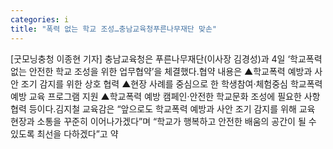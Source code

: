 ```yaml
---
categories: i
title: "폭력 없는 학교 조성…충남교육청푸른나무재단 맞손"
---
```

[굿모닝충청 이종현 기자] 충남교육청은 푸른나무재단(이사장 김경성)과 4일 ‘학교폭력 없는 안전한 학교 조성을 위한 업무협약’을 체결했다.협약 내용은 ▲학교폭력 예방과 사안 조기 감지를 위한 상호 협력 ▲현장 사례를 중심으로 한 학생참여·체험중심 학교폭력 예방 교육 프로그램 지원 ▲학교폭력 예방 캠페인·안전한 학교문화 조성에 필요한 사항 협력 등이다.김지철 교육감은 “앞으로도 학교폭력 예방과 사안 조기 감지를 위해 교육 현장과 소통을 꾸준히 이어나가겠다”며 “학교가 행복하고 안전한 배움의 공간이 될 수 있도록 최선을 다하겠다”고 약